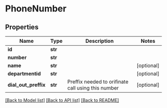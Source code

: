 # PhoneNumber

## Properties
Name | Type | Description | Notes
------------ | ------------- | ------------- | -------------
**id** | **str** |  | 
**number** | **str** |  | 
**name** | **str** |  | [optional] 
**departmentid** | **str** |  | [optional] 
**dial_out_preffix** | **str** | Preffix needed to orifinate call using this number | [optional] 

[[Back to Model list]](../README.md#documentation-for-models) [[Back to API list]](../README.md#documentation-for-api-endpoints) [[Back to README]](../README.md)



